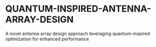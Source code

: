# QUANTUM-INSPIRED-ANTENNA-ARRAY-DESIGN
A novel antenna array design approach leveraging quantum-inspired optimization for enhanced performance
